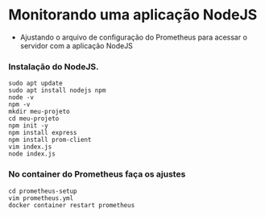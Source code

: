 
# Monitorando uma aplicação NodeJS

 - Ajustando o arquivo de configuração do Prometheus para acessar o servidor com a aplicação NodeJS 


### Instalação do NodeJS.

    sudo apt update
    sudo apt install nodejs npm
    node -v
    npm -v
    mkdir meu-projeto
    cd meu-projeto
    npm init -y
    npm install express
    npm install prom-client
    vim index.js
    node index.js

### No container do Prometheus faça os ajustes

    cd prometheus-setup
    vim prometheus.yml
    docker container restart prometheus